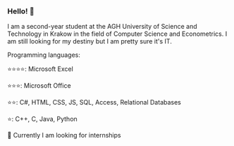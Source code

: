 ### Hello! 👋

I am a second-year student at the AGH University of Science and Technology in Krakow in the field of Computer Science and Econometrics. I am still looking for my destiny but I am pretty sure it's IT.

Programming languages:

⭐⭐⭐⭐: Microsoft Excel

⭐⭐⭐: Microsoft Office

⭐⭐: C#, HTML, CSS, JS, SQL, Access, Relational Databases

⭐: C++, C, Java, Python


👀 Currently I am looking for internships
